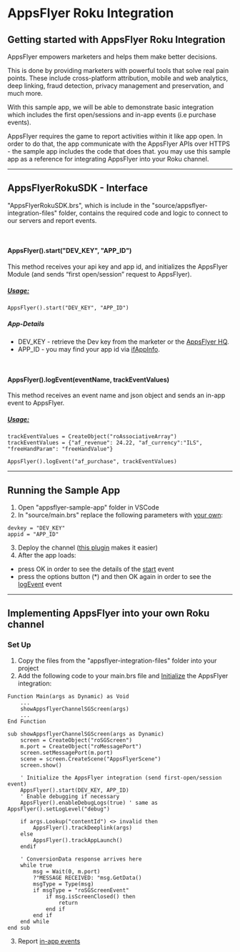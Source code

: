 # AppsFlyer Roku Integration

## **Getting started with AppsFlyer Roku Integration**

AppsFlyer empowers marketers and helps them make better decisions.

This is done by providing marketers with powerful tools that solve real pain points. These include cross-platform attribution, mobile and web analytics, deep linking, fraud detection, privacy management and preservation, and much more.

With this sample app, we will be able to demonstrate basic integration which includes the first open/sessions and in-app events (i.e purchase events).

AppsFlyer requires the game to report activities within it like app open. In order to do that, the app communicate with the AppsFlyer APIs over HTTPS - the sample app includes the code that does that.
you may use this sample app as a reference for integrating AppsFlyer into your Roku channel.

<hr/>


## **AppsFlyerRokuSDK - Interface**

"AppsFlyerRokuSDK.brs", which is include in the "source/appsflyer-integration-files" folder, contains the required code and logic to connect to our servers and report events.

<br/>

#### AppsFlyer().start("DEV_KEY", "APP_ID")

This method receives your api key and app id, and initializes the AppsFlyer Module (and sends “first open/session” request to AppsFlyer).

##### <span style="text-decoration:underline;">Usage:</span>

```
AppsFlyer().start("DEV_KEY", "APP_ID")
```

##### App-Details

* DEV_KEY - retrieve the Dev key from the marketer or the [AppsFlyer HQ](https://support.appsflyer.com/hc/en-us/articles/211719806-App-settings-#general-app-settings).
* APP_ID - you may find your app id via [ifAppInfo](https://developer.roku.com/docs/references/brightscript/interfaces/ifappinfo.md).

<br/>

#### AppsFlyer().logEvent(eventName, trackEventValues)

This method receives an event name and json object and sends an in-app event to AppsFlyer.


##### <span style="text-decoration:underline;">Usage:</span>

```
trackEventValues = CreateObject("roAssociativeArray")
trackEventValues = {"af_revenue": 24.22, "af_currency":"ILS", "freeHandParam": "freeHandValue"}

AppsFlyer().logEvent("af_purchase", trackEventValues)
```

<hr>

## Running the Sample App 

1. Open "appsflyer-sample-app" folder in VSCode
3. In "source/main.brs" replace the following parameters with [your own](#app-details):
```
devkey = "DEV_KEY"
appid = "APP_ID"
```
3. Deploy the channel ([this plugin](https://marketplace.visualstudio.com/items?itemName=mjmcaulay.roku-deploy-vscode) makes it easier)
4. After the app loads:
 - press OK in order to see the details of the [start](#appsflyerstartdev_key-app_id) event
 - press the options button (*) and then OK again in order to see the [logEvent](#appsflyerlogeventeventname-trackeventvalues) event
<hr/>

## **Implementing AppsFlyer into your own Roku channel**

### Set Up
1. Copy the files from the "appsflyer-integration-files" folder into your project
2. Add the following code to your main.brs file and [Initialize](#appsflyerstartdev_key-app_id) the AppsFlyer integration:
```
Function Main(args as Dynamic) as Void
    ...
    showAppsflyerChannelSGScreen(args)
    ...
End Function

sub showAppsflyerChannelSGScreen(args as Dynamic)
    screen = CreateObject("roSGScreen")
    m.port = CreateObject("roMessagePort")
    screen.setMessagePort(m.port)    
    scene = screen.CreateScene("AppsFlyerScene")
    screen.show()

    ' Initialize the AppsFlyer integration (send first-open/session event)
    AppsFlyer().start(DEV_KEY, APP_ID)
    ' Enable debugging if necessary
    AppsFlyer().enableDebugLogs(true) ' same as AppsFlyer().setLogLevel("debug")
    
    if args.Lookup("contentId") <> invalid then
        AppsFlyer().trackDeeplink(args)
    else
        AppsFlyer().trackAppLaunch()
    endif            
    
    ' ConversionData response arrives here
    while true
        msg = Wait(0, m.port)
        ?"MESSAGE RECEIVED: "msg.GetData()
        msgType = Type(msg)
        if msgType = "roSGScreenEvent"
            if msg.isScreenClosed() then
                return
            end if
        end if
    end while
end sub
```
3. Report [in-app events](#appsflyerlogeventeventname-trackeventvalues)